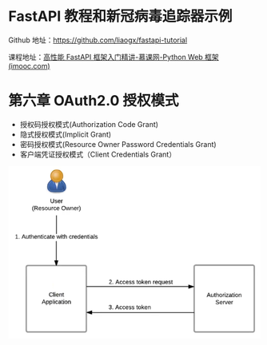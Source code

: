 # FastAPI 教程和新冠病毒追踪器示例

Github 地址：https://github.com/liaogx/fastapi-tutorial

课程地址：[高性能 FastAPI 框架入门精讲-慕课网-Python Web 框架 (imooc.com)](https://www.imooc.com/learn/1299)

# 第六章 OAuth2.0 授权模式

* 授权码授权模式(Authorization Code Grant)
* 隐式授权模式(Implicit Grant)
* 密码授权模式(Resource Owner Password Credentials Grant)
* 客户端凭证授权模式（Client Credentials Grant）



![asde](.\static\images\OAuth2架构原理.png)